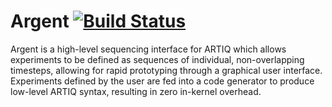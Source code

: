 # Argent [![Build Status](https://app.travis-ci.com/robertfasano/argent.svg?branch=master)](https://travis-ci.org/robertfasano/argent)
Argent is a high-level sequencing interface for ARTIQ which allows experiments to be defined as sequences of individual, non-overlapping timesteps, allowing for rapid prototyping through a graphical user interface. Experiments defined by the user are fed into a code generator to produce low-level ARTIQ syntax, resulting in zero in-kernel overhead.


